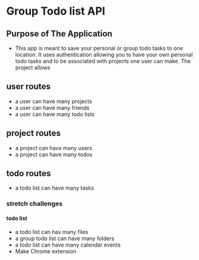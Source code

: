 # Group Todo list API

## Purpose of The Application

* This app is meant to save your personal or group todo tasks to one location. It uses authentication allowing you to have your own personal todo tasks and to be associated with projects one user can make. The project allows  


## user routes

* a user can have many projects
* a user can have many friends
* a user can have many todo lists

## project routes

* a project can have many users
* a project can have many todos

## todo routes

* a todo list can have many tasks

### stretch challenges

#### todo list

* a todo list can hav many files
* a group todo list can have many folders
* a todo list can have many calendar events 
* Make Chrome extension

